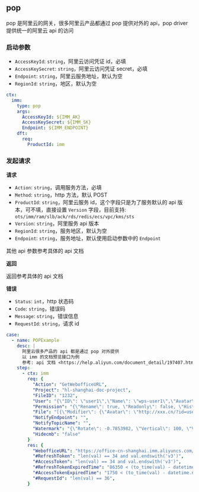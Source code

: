 ## pop

pop 是阿里云的网关，很多阿里云产品都通过 pop 提供对外的 api，pop driver 提供统一的阿里云 api 的访问

### 启动参数

- `AccessKeyId`: `string`，阿里云访问凭证 id，必填
- `AccessKeySecret`: `string`，阿里云访问凭证 secret，必填
- `Endpoint`: `string`，阿里云服务地址，默认为空
- `RegionId`: `string`，地区，默认为空

```yaml
ctx:
  imm:
    type: pop
    args:
      AccessKeyId: ${IMM_AK}
      AccessKeySecret: ${IMM_SK}
      Endpoint: ${IMM_ENDPOINT}
    dft:
      req:
        ProductId: imm
```

### 发起请求

**请求**

- `Action`: `string`，调用服务方法，必填
- `Method`: `string`，http 方法，默认 POST
- `ProductId`: `string`，阿里云服务 id，这个字段只是为了服务默认的 api 版本，可不填，直接设置 `Version` 字段，目前支持: `ots/imm/ram/slb/ack/rds/redis/ecs/vpc/kms/sts`
- `Version`: `string`，阿里服务 api 版本
- `RegionId`: `string`，服务地区，默认为空
- `Endpoint`: `string`，服务地址，默认使用启动参数中的 `Endpoint`

其他 api 参数参考具体的 api 文档

**返回**

返回参考具体的 api 文档

**错误**

- `Status`: `int`，http 状态码
- `Code`: `string`，错误码
- `Message`: `string`，错误信息
- `RequestId`: `string`，请求 id

```yaml
case:
  - name: POPExample
    desc: |
      阿里云很多产品的 api 都是通过 pop 对外提供
      以 imm 的文档预览接口为例
      参考: api 文档 <https://help.aliyun.com/document_detail/197407.html>
    step:
      - ctx: imm
        req: {
          "Action": "GetWebofficeURL",
          "Project": "hl-shanghai-doc-project",
          "FileID": "1232",
          "User": "{\"ID\": \"user1\",\"Name\": \"wps-user1\",\"Avatar\": \"http://xxx.cn/?id=user1\"}",
          "Permission": "{\"Rename\": true, \"Readonly\": false, \"History\": true}",
          "File": "[{\"Modifier\": {\"Avatar\": \"http://xxx.cn/?id=user1\", \"ID\": \"user1\", \"Name\": \"wps-user1\"}, \"Name\": \"checklist.pptx\", \"Creator\": {\"Avatar\": \"http://xxx.cn/?id=user1\", \"ID\": \"user1\", \"Name\": \"wps-user1\"}, \"SrcUri\": \"oss://imm-test-hl-shanghai/checklist.pptx\", \"Version\": 3, \"TgtUri\": \"oss://imm-test-hl-shanghai/checklist.pptx\"}]",
          "NotifyEndpoint": "",
          "NotifyTopicName": "",
          "Watermark": "{\"Rotate\": -0.7853982, \"Vertical\": 100, \"Value\": \"hatlonely\", \"FillStyle\": \"rgba(192, 192, 192, 0.6)\", \"Horizontal\": 50, \"Font\": \"bold 20px Serif\", \"Type\": 1}",
          "Hidecmb": "false"
        }
        res: {
          "WebofficeURL": "https://office-cn-shanghai.imm.aliyuncs.com/office/p/ecfecdbe530a9a80a4bc4352e15ebdd8e8a27875?_w_tokentype=1",
          "#RefreshToken": "len(val) == 34 and val.endswith('v3')",
          "#AccessToken": "len(val) == 34 and val.endswith('v3')",
          "#RefreshTokenExpiredTime": "86350 < (to_time(val) - datetime.now(timezone.utc)).total_seconds() < 86450",
          "#AccessTokenExpiredTime": "1750 < (to_time(val) - datetime.now(timezone.utc)).total_seconds() < 1850",
          "#RequestId": "len(val) == 36",
        }
```

